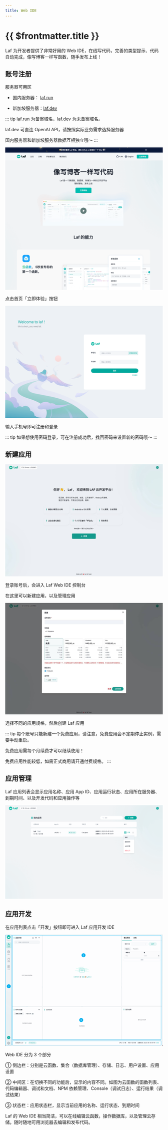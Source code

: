 ```yaml
---
title: Web IDE
---
```


# {{ $frontmatter.title }}

Laf 为开发者提供了非常好用的 Web IDE，在线写代码，完善的类型提示、代码自动完成，像写博客一样写函数，随手发布上线！

## 账号注册

服务器可用区

- 国内服务器：    [laf.run](https://laf.run)

- 新加坡服务器：[laf.dev](https://laf.dev)

::: tip
laf.run 为备案域名，laf.dev 为未备案域名。

laf.dev 可直连 OpenAI API，请按照实际业务需求选择服务器

国内服务器和新加坡服务器数据互相独立哦～
:::

![index](../../doc-images/index.png)

点击首页「立即体验」按钮

![register](../../doc-images/register.png)

输入手机号即可注册和登录

::: tip
如果想使用密码登录，可在注册成功后，找回密码来设置新的密码哦～
:::

## 新建应用

![create-laf-app](../../doc-images/create-laf-app.jpg)

登录账号后，会进入 Laf Web IDE 控制台

在这里可以新建应用，以及管理应用

![specification](../../doc-images/specification.jpg)

选择不同的应用规格，然后创建 Laf 应用

::: tip
每个账号只能新建一个免费应用，请注意，免费应用会不定期停止实例，需要手动重启。

免费应用需每个月续费才可以继续使用！

免费应用性能较低，如需正式商用请开通付费规格。
:::

## 应用管理

Laf 应用列表会显示应用名称、应用 App ID、应用运行状态、应用所在服务器、到期时间、以及开发代码和应用操作等

![app-list](../../doc-images/app-list.png)

## 应用开发

在应用列表点击「开发」按钮即可进入 Laf 应用开发 IDE

![web-ide-index](../../doc-images/web-ide-index.png)

Web IDE 分为 3 个部分

  ① 侧边栏：分别是云函数、集合（数据库管理）、存储、日志、用户设置、应用设置

  ② 中间区：在切换不同的功能后，显示的内容不同。如图为云函数的函数列表、代码编辑器、调试和文档、NPM 依赖管理、Console（调试日志）、运行结果（调试结果）

  ③ 状态栏：应用状态栏，显示当前应用的名称、运行状态、到期时间

Laf 的 Web IDE 相当简洁，可以在线编辑云函数，操作数据库，以及管理云存储。随时随地可用浏览器去编辑和发布代码。
